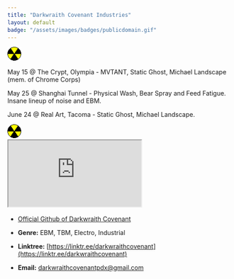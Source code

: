 ```yaml
---
title: "Darkwraith Covenant Industries"
layout: default
badge: "/assets/images/badges/publicdomain.gif"
---
```


<img src="./assets/images/gifcity/nuke.gif" class="responsive">
<p class="center"> May 15 @ The Crypt, Olympia - MVTANT, Static Ghost, Michael Landscape (mem. of Chrome Corps)
<p class="center"> May 25 @ Shanghai Tunnel - Physical Wash, Bear Spray and Feed Fatigue. Insane lineup of noise and EBM. </p>
<p class="center"> June 24 @ Real Art, Tacoma - Static Ghost, Michael Landscape. </p>
<img src="./assets/images/gifcity/nuke.gif" class="responsive">
<div class="vidalign">
<iframe src="https://www.youtube.com/embed/3bP4ZFvVcy4" frameborder="30"  allow="accelerometer;clipboard-write; encrypted-media; modest-branding; gyroscope; picture-in-picture; web-share" allowfullscreen > </iframe>
</div>


- [Official Github of Darkwraith Covenant](https://github.com/darkwraithcovenant)  

- **Genre:** EBM, TBM, Electro, Industrial  

- **Linktree:** [https://linktr.ee/darkwraithcovenant](https://linktr.ee/darkwraithcovenant)  

- **Email:** [darkwraithcovenantpdx@gmail.com](mailto:darkwraithcovenantpdx@gmail.com)  

